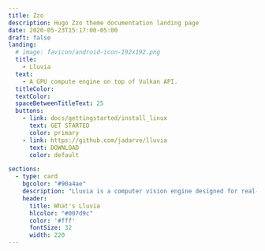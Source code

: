 ```yaml
---
title: Zzo
description: Hugo Zzo theme documentation landing page
date: 2020-05-23T15:17:00-05:00
draft: false
landing:
  # image: favicon/android-icon-192x192.png
  title:
    - Lluvia
  text:
    - A GPU compute engine on top of Vulkan API.
  titleColor:
  textColor:
  spaceBetweenTitleText: 25
  buttons:
    - link: docs/gettingstarted/install_linux
      text: GET STARTED
      color: primary
    - link: https://github.com/jadarve/lluvia
      text: DOWNLOAD
      color: default

sections:
  - type: card
    bgcolor: "#90a4ae"
    description: "Lluvia is a computer vision engine designed for real-time applications. It uses the Vulkan API to access the GPU and dispatch computations. Users can describe computations as a compute pipeline where nodes are compute shaders running on the GPU."
    header: 
      title: What's Lluvia
      hlcolor: "#007d9c"
      color: '#fff'
      fontSize: 32
      width: 220
---
```


